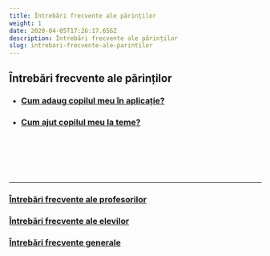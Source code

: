```yaml
---
title: Întrebări frecvente ale părinților
weight: 1
date: 2020-04-05T17:26:17.656Z
description: Întrebări frecvente ale părinților
slug: intrebari-frecvente-ale-parintilor
---
```


## Întrebări frecvente ale părinților

- ### [Cum adaug copilul meu în aplicație?](/intrebari-frecvente-ale-parintilor/cum-adaug-copilul-meu-in-aplicatie/)
- ### [Cum ajut copilul meu la teme?](/intrebari-frecvente-ale-parintilor/cum-ajut-copilul-meu-la-teme/)
  &nbsp;

&nbsp;

&nbsp;

---

### [Întrebări frecvente ale profesorilor](/intrebari-frecvente-ale-profesorilor/)

### [Întrebări frecvente ale elevilor](/intrebari-frecvente-ale-elevilor/)

### [Întrebări frecvente generale](/intrebari-frecvente-generale/)
